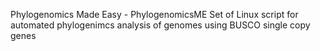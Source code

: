 Phylogenomics Made Easy - PhylogenomicsME
Set of Linux script for automated phylogenimcs analysis of genomes using BUSCO single copy genes
